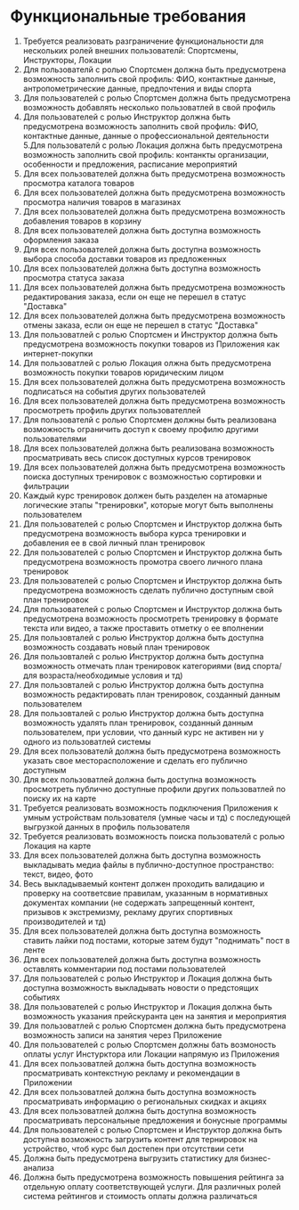 # Функциональные требования 
1. Требуется реализовать разграничение функциональности для нескольких ролей внешних пользователй: Спортсмены, Инструкторы, Локации 
2. Для пользователй с ролью Спортсмен должна быть предусмотрена возможность заполнить свой профиль: ФИО, контактные данные, антропометрические данные, предпочтения и виды спорта 
3. Для пользователей с ролью Спортсмен должна быть предусмотрена возможность добавлять несколько пользоватлей в свой профиль 
4. Для пользователей с ролью Инструктор должна быть предусмотрена возможность заполнить свой профиль: ФИО, контактные данные, данные о профессиональной деятельности 
5.Для пользователй с ролью Локация должна быть предусмотрена возможность заполнить свой профиль: контанкты организации, особенности и предложения, расписание мероприятий
6. Для всех пользователей должна быть предусмотрена возможность просмотра каталога товаров  
7. Для всех пользователей должна быть предусмотрена возможность просмотра наличия товаров в магазинах 
8. Для всех пользователей должна быть предусмотрена возможность добавления товаров в корзину
9. Для всех пользователей должна быть доступна возможность оформления заказа 
10. Для всех пользователей должна быть доступна возможность выбора способа доставки товаров из предложенных 
11. Для всех пользователей должна быть доступна возможность просмотра статуса заказа
12. Для всех пользователей должна быть предусмотрена возможность редактирования заказа, если он еще не перешел в статус "Доставка"
13. Для всех пользователей должна быть предусмотрена возможность отмены заказа, если он еще не перешел в статус "Доставка"
14. Для пользоватлей с ролью Спортсмен и Инструктор должна быть предусмотрена возможность покупки товаров из Приложения как интернет-покупки 
15. Для пользоватлей с ролью Локация олжна быть предусмотрена возможность покупки товаров юридическим лицом 
16. Для всех пользователей должна быть предусмотрена возможность подписаться на события других пользователей 
17. Для всех пользователей должна быть предусмотрена возможность просмотреть профиль других пользователлей 
18. Для пользователй с ролью Спортсмен должны быть реализована возможность ограничить доступ к своему профилю другими пользователями
19. Для всех пользователей должна быть реализована возможность просматривать весь список доступных курсов тренировок 
20. Для всех пользователей должна быть предусмотрена возможность поиска доступных тренировок с возможностью сортировки и фильтрации
21. Каждый курс тренировок должен быть разделен на атомарные логические этапы "тренировки", которые могут быть выполнены пользователем
22. Для пользователей с ролью Спортсмен и Инструктор должна быть предусмотрена возможность выбора курса тренировки и добавления ее в свой личный план тренировок
23. Для пользователей с ролью Спортсмен и Инструктор должна быть предусмотрена возможность промотра своего личного плана тренировок
24. Для пользователей с ролью Спортсмен и Инструктор должна быть предусмотрена возможность сделать публично доступным свой план тренировок
25. Для пользователей с ролью Спортсмен и Инструктор должна быть предусмотрена возможность просмотреть тренировку в формате текста или видео, а также проставить отметку о ее вполнении 
26. Для пользовталей с ролью Инструктор должна быть доступна возможность создавать новый план тренировок
27. Для пользовталей с ролью Инструктор должна быть доступна возможность отмечать план тренировок категориями (вид спорта/для возраста/необходимые условия и тд)
28. Для пользовталей с ролью Инструктор должна быть доступна возможность редактировать план тренировок, созданный данным пользователем
29. Для пользовталей с ролью Инструктор должна быть доступна возможность удалять план тренировок, созданный данным пользователем, при условии, что данный курс не активен ни у одного из пользоватлей системы 
30. Для всех пользователй должна быть предусмотрена возможность указать свое месторасположение и сделать его публично доступным
31. Для всех пользоватлей должна быть доступна возможность просмотреть публично доступные профили других пользоватлей по поиску их на карте 
32. Требуется реализовать возможность подключения Приложения к умным устройствам пользователя (умные часы и тд) с последующей выгрузкой данных в профиль пользователя 
33. Требуется реализовать возможность поиска пользователй с ролью Локация на карте 
34. Для всех пользователей должна быть доступна возможность выкладывать медиа файлы в публично-доступное пространство: текст, видео, фото
35. Весь выкладываемый контент должен проходить валидацию и проверку на соответсвие правилам, указанным в нормативных документах компании (не содержать запрещенный контент, призывов к экстремизму, рекламу других спортивных производителей и тд)
36. Для всех пользователей должна быть доступна возможность ставить лайки под постами, которые затем будут "поднимать" пост в ленте
37. Для всех пользователей должна быть доступна возможность оставлять комментарии под постами пользователей 
38. Для пользователей с ролью Инструктор и Локация должна быть доступна возможность выкладывать новости о предстоящих событиях 
39. Для пользователей с ролью Инструктор и Локация должна быть возможность указания прейскуранта цен на занятия и мероприятия
40. Для пользоватлей с ролью Спортсмен должна быть предусмотрена возможность записи на занятия через Приложение 
41. Для пользователей с ролью Спортсмен должны бать возмоность оплаты услуг Инстурктора или Локации напрямую из Приложения 
42. Для всех пользоватлей должна быть доступна возможность просматривать контекстную рекламу и рекомендации в Приложении
43. Для всех пользоватлей должна быть доступна возможность просматривать информацию о региональных скидках и акциях
44. Для всех пользоватлей должна быть доступна возможность просматривать персональные предложения и бонусные программы 
45. Для пользователей с ролью Спортсмен и Инструктор должна быть доступна возможность загрузить контент для тернировок на устройство, чтоб курс был достепен при отсутствии сети
46. Должна быть предусмотрена выгрузить статистику для бизнес-анализа
47. Должна быть предусмотрена возможность повышения рейтинга за отдельную оплату соответствующей услуги. Для различных ролей система рейтингов и стоимость оплаты должна различаться
